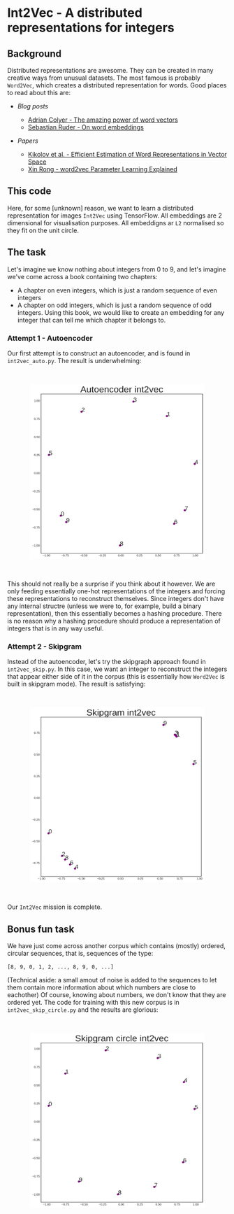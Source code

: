# Int2Vec - A distributed representations for integers

## Background

Distributed representations are awesome. They can be created in many creative ways from unusual datasets. The most famous is probably `Word2Vec`, which creates a distributed representation for words. Good places to read about this are:

+ *Blog posts*
  + [Adrian Colyer - The amazing power of word vectors](https://blog.acolyer.org/2016/04/21/the-amazing-power-of-word-vectors/)
  + [Sebastian Ruder - On word embeddings](http://ruder.io/word-embeddings-1/index.html)
 
+ *Papers*
  + [Kikolov et al. - Efficient Estimation of Word Representations in Vector Space](https://arxiv.org/abs/1301.3781)
  + [Xin Rong - word2vec Parameter Learning Explained](https://arxiv.org/abs/1411.2738)

## This code

Here, for some [unknown] reason, we want to learn a distributed representation for images `Int2Vec` using TensorFlow. All embeddings are 2 dimensional for visualisation purposes. All embeddigns ar `L2` normalised so they fit on the unit circle.

## The task
Let's imagine we know nothing about integers from 0 to 9, and let's imagine we've come across a book containing two chapters:
+ A chapter on even integers, which is just a random sequence of even integers
+ A chapter on odd integers, which is just a random sequence of odd integers.
Using this book, we would like to create an embedding for any integer that can tell me which chapter it belongs to.

### Attempt 1 - Autoencoder

Our first attempt is to construct an autoencoder, and is found in `int2vec_auto.py`. The result is underwhelming:

<br>
<p align="center"><img src="img/int2vec_auto.png" height="400" width="400"></p>
<br>

This should not really be a surprise if you think about it however. We are only feeding essentially one-hot representations of the integers and forcing these representations to reconstruct themselves. Since integers don't have any internal structre (unless we were to, for example, build a binary representation), then this essentially becomes a hashing procedure. There is no reason why a hashing procedure should produce a representation of integers that is in any way useful.

### Attempt 2 - Skipgram

Instead of the autoencoder, let's try the skipgraph approach found in `int2vec_skip.py`. In this case, we want an integer to reconstruct the integers that appear either side of it in the corpus (this is essentially how `Word2Vec` is built in skipgram mode). The result is satisfying:

<br>
<p align="center"><img src="img/int2vec_skip.png" height="400" width="400"></p>
<br>

Our `Int2Vec` mission is complete.

## Bonus fun task
We have just come across another corpus which contains (mostly) ordered, circular sequences, that is, sequences of the type:
```
[8, 9, 0, 1, 2, ..., 8, 9, 0, ...]
```
(Technical aside: a small amout of noise is added to the sequences to let them contain more information about which numbers are close to eachother)
Of course, knowing about numbers, we don't know that they are ordered yet. The code for training with this new corpus is in `int2vec_skip_circle.py` and the results are glorious:

<br>
<p align="center"><img src="img/int2vec_skip_circle.png" height="400" width="400"></p>
<br>




